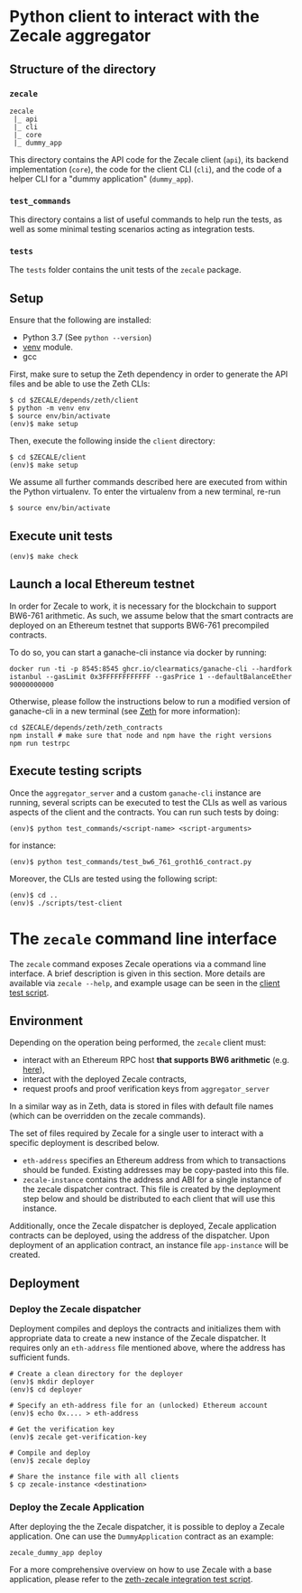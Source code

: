 # Python client to interact with the Zecale aggregator

## Structure of the directory

### `zecale`

```
zecale
 |_ api
 |_ cli
 |_ core
 |_ dummy_app
```

This directory contains the API code for the Zecale client (`api`), its backend implementation (`core`), the code for the client CLI (`cli`), and the code of a helper CLI for a "dummy application" (`dummy_app`).

### `test_commands`

This directory contains a list of useful commands to help run the tests, as well as some minimal testing scenarios acting as integration tests.

### `tests`

The `tests` folder contains the unit tests of the `zecale` package.

## Setup

Ensure that the following are installed:

- Python 3.7 (See `python --version`)
- [venv](https://docs.python.org/3/library/venv.html#module-venv) module.
- gcc

First, make sure to setup the Zeth dependency in order to generate the
API files and be able to use the Zeth CLIs:
```console
$ cd $ZECALE/depends/zeth/client
$ python -m venv env
$ source env/bin/activate
(env)$ make setup
```

Then, execute the following inside the `client` directory:
```console
$ cd $ZECALE/client
(env)$ make setup
```

We assume all further commands described here are executed from within the
Python virtualenv.  To enter the virtualenv from a new terminal, re-run
```console
$ source env/bin/activate
```

## Execute unit tests

```console
(env)$ make check
```

## Launch a local Ethereum testnet

In order for Zecale to work, it is necessary for the blockchain to support
BW6-761 arithmetic. As such, we assume below that the smart contracts are
deployed on an Ethereum testnet that supports BW6-761 precompiled contracts.

To do so, you can start a ganache-cli instance via docker by running:
```console
docker run -ti -p 8545:8545 ghcr.io/clearmatics/ganache-cli --hardfork istanbul --gasLimit 0x3FFFFFFFFFFFF --gasPrice 1 --defaultBalanceEther 90000000000
```

Otherwise, please follow the instructions below to run a modified version
of ganache-cli in a new terminal (see [Zeth](https://github.com/clearmatics/zeth/) for more information):
```console
cd $ZECALE/depends/zeth/zeth_contracts
npm install # make sure that node and npm have the right versions
npm run testrpc
```

## Execute testing scripts

Once the `aggregator_server` and a custom `ganache-cli` instance are
running, several scripts can be executed to test the CLIs as well as
various aspects of the client and the contracts. You can run such tests
by doing:

```console
(env)$ python test_commands/<script-name> <script-arguments>
```

for instance:
```console
(env)$ python test_commands/test_bw6_761_groth16_contract.py
```

Moreover, the CLIs are tested using the following script:

```console
(env)$ cd ..
(env)$ ./scripts/test-client
```

# The `zecale` command line interface

The `zecale` command exposes Zecale operations via a command line interface. A
brief description is given in this section. More details are available via
`zecale --help`, and example usage can be seen in the [client test
script](../scripts/test-client).

## Environment

Depending on the operation being performed, the `zecale` client must:
- interact with an Ethereum RPC host **that supports BW6 arithmetic** (e.g. [here](https://github.com/clearmatics/ganache-cli/tree/v6.10.1-clearmatics)),
- interact with the deployed Zecale contracts,
- request proofs and proof verification keys from `aggregator_server`

In a similar way as in Zeth, data is stored in files with
default file names (which can be overridden on the zecale commands).

The set of files required by Zecale for a single user to interact with a specific
deployment is described below.

- `eth-address` specifies an Ethereum address from which to transactions should
  be funded. Existing addresses may be copy-pasted into this file.
- `zecale-instance` contains the address and ABI for a single instance of the
  zecale dispatcher contract. This file is created by the deployment step below
  and should be distributed to each client that will use this instance.

Additionally, once the Zecale dispatcher is deployed, Zecale application
contracts can be deployed, using the address of the dispatcher. Upon
deployment of an application contract, an instance file `app-instance` will
be created.

## Deployment

### Deploy the Zecale dispatcher

Deployment compiles and deploys the contracts and initializes them with
appropriate data to create a new instance of the Zecale dispatcher. It requires
only an `eth-address` file mentioned above, where the address has sufficient
funds.

```console
# Create a clean directory for the deployer
(env)$ mkdir deployer
(env)$ cd deployer

# Specify an eth-address file for an (unlocked) Ethereum account
(env)$ echo 0x.... > eth-address

# Get the verification key
(env)$ zecale get-verification-key

# Compile and deploy
(env)$ zecale deploy

# Share the instance file with all clients
$ cp zecale-instance <destination>
```

### Deploy the Zecale Application

After deploying the the Zecale dispatcher, it is possible to deploy a Zecale
application. One can use the `DummyApplication` contract as an example:

```console
zecale_dummy_app deploy
```

For a more comprehensive overview on how to use Zecale with a base
application, please refer to the [zeth-zecale integration test script](../scripts/test-zeth-zecale).

